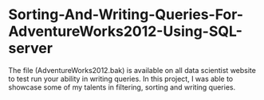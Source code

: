 # Sorting-And-Writing-Queries-For-AdventureWorks2012-Using-SQL-server
The file (AdventureWorks2012.bak)  is available on all data scientist website to test run your ability in writing queries. In this project, I was able to showcase some of my talents in filtering, sorting and writing queries.
